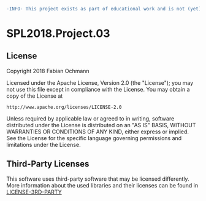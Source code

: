 ```diff
-INFO- This project exists as part of educational work and is not (yet) properly documented/commented!
```
# SPL2018.Project.03

## License
Copyright 2018 Fabian Ochmann

Licensed under the Apache License, Version 2.0 (the "License");
you may not use this file except in compliance with the License.
You may obtain a copy of the License at

    http://www.apache.org/licenses/LICENSE-2.0

Unless required by applicable law or agreed to in writing, software
distributed under the License is distributed on an "AS IS" BASIS,
WITHOUT WARRANTIES OR CONDITIONS OF ANY KIND, either express or implied.
See the License for the specific language governing permissions and
limitations under the License.

## Third-Party Licenses
This software uses third-party software that may be licensed differently. More information about the used libraries and their licenses can be found in [LICENSE-3RD-PARTY](LICENSE-3RD-PARTY)
